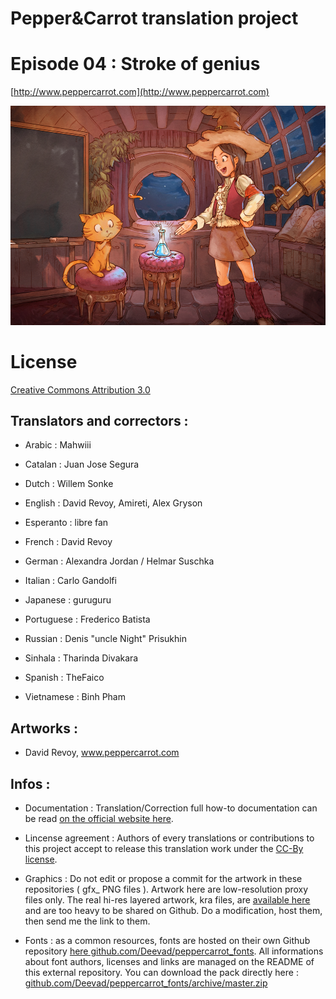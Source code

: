 ﻿# Pepper&Carrot translation project
# Episode 04 : Stroke of genius

[http://www.peppercarrot.com](http://www.peppercarrot.com)

![alt tag](gfx_Pepper-and-Carrot_by-David-Revoy_E04.png)


License
=======

[Creative Commons Attribution 3.0](https://creativecommons.org/licenses/by/3.0/)

## Translators and correctors :

* Arabic     : Mahwiii

* Catalan    : Juan Jose Segura

* Dutch      : Willem Sonke

* English    : David Revoy, Amireti, Alex Gryson

* Esperanto  : libre fan

* French     : David Revoy

* German     : Alexandra Jordan / Helmar Suschka

* Italian    : Carlo Gandolfi

* Japanese   : guruguru

* Portuguese : Frederico Batista

* Russian    : Denis "uncle Night" Prisukhin

* Sinhala    : Tharinda Divakara

* Spanish    : TheFaico

* Vietnamese : Binh Pham


## Artworks :

* David Revoy, www.peppercarrot.com


## Infos :

- Documentation : Translation/Correction full how-to documentation can be read [on the official website here](http://www.peppercarrot.com/fr/article267/how-to-add-a-translation-or-a-correction).

- Lincense agreement : Authors of every translations or contributions to this project accept to release this translation work under the [CC-By license](https://creativecommons.org/licenses/by/3.0/).

- Graphics : Do not edit or propose a commit for the artwork in these repositories ( gfx_ PNG files ). Artwork here are low-resolution proxy files only. The real hi-res layered artwork, kra files, are [available here](http://www.peppercarrot.com/en/static6/sources) and are too heavy to be shared on Github. Do a modification, host them, then send me the link to them.

- Fonts : as a common resources, fonts are hosted on their own Github repository [here  github.com/Deevad/peppercarrot_fonts](https://github.com/Deevad/peppercarrot_fonts). All informations about font authors, licenses and links are managed on the README of this external repository. You can download the pack directly here : [github.com/Deevad/peppercarrot_fonts/archive/master.zip](https://github.com/Deevad/peppercarrot_fonts/archive/master.zip)
